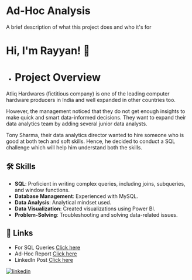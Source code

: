 
# Ad-Hoc Analysis

A brief description of what this project does and who it's for


# Hi, I'm Rayyan! 👋

* # Project Overview
Atliq Hardwares (fictitious company) is one of the leading computer hardware producers in India and well expanded in other countries too.

However, the management noticed that they do not get enough insights to make quick and smart data-informed decisions. They want to expand their data analytics team by adding several junior data analysts. 

Tony Sharma, their data analytics director wanted to hire someone who is good at both tech and soft skills. Hence, he decided to conduct a SQL challenge which will help him understand both the skills.


## 🛠 Skills

- **SQL**: Proficient in writing complex queries, including joins, subqueries, and window functions.
- **Database Management**: Experienced with MySQL.
- **Data Analysis**: Analytical mindset used.
- **Data Visualization**: Created visualizations using Power BI.
- **Problem-Solving**: Troubleshooting and solving data-related issues.


## 🔗 Links
* For SQL Queries [Click here](https://github.com/RayyanThara/AD-HOC_Analysis/tree/main/SQL%20Queries)
* Ad-Hoc Report [Click here](https://github.com/RayyanThara/AD-HOC_Analysis/blob/main/AtliQ%20Ad-Hoc%20Analysis%20Report.pdf)
* LinkedIn Post [Click here]()



[![linkedin](https://img.shields.io/badge/linkedin-0A66C2?style=for-the-badge&logo=linkedin&logoColor=white)](https://www.linkedin.com/in/rayyanthara/)


